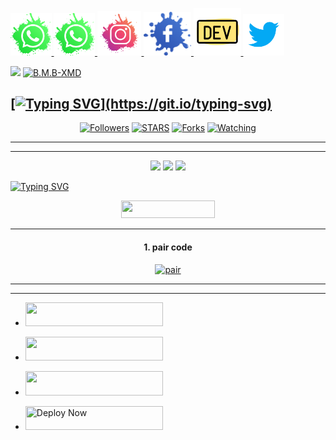 
<a href="https://wa.link/gk0ie1"> <img src="https://raw.githubusercontent.com/shizothetechie/database/main/icon/WhatsApp.png" width="13%"> </a>
  <a href="https://whatsapp.com/channel/0029VawO6hgF6sn7k3SuVU3z"> <img src="https://raw.githubusercontent.com/shizothetechie/database/main/icon/WhatsApp.png" width="13%"> </a>
  <a href="https://www.instagram.com/bmb.md11?igsh=cnBqcjVrY3c3eDl3"> <img src="https://raw.githubusercontent.com/shizothetechie/database/main/icon/Instagram2.png" width="14%"> </a>
  <a href="https://www.facebook.com/share/16F9sbGaXC/"> <img src="https://raw.githubusercontent.com/shizothetechie/database/main/icon/Facebook.png" width="15%"> </a><a href="https://github.com/bwbxmd/B.M.B-TECG"> <img src="https://raw.githubusercontent.com/shizothetechie/database/main/icon/devto.png" width="15%"> </a><a href="https://x.com/bmb_xmd?t=dXGMsWLaBasPJ3PZykz8LA&s=09 "> <img src="https://raw.githubusercontent.com/shizothetechie/database/main/icon/twitter.png" width="13%"> </a>

 <a href="https://github.com/DenverCoder1/readme-typing-svg"><img src="https://readme-typing-svg.herokuapp.com?font=Rockstar-ExtraBold&color=F33A6A&lines=𝐖𝐞𝐥𝐜𝐨𝐦𝐞+𝐓𝐨+𝙱.𝙼.𝙱+tech+𝐁𝐎𝐓.;𝙿𝙾𝚆𝙴𝚁𝙳+𝙱𝚈:+𝐌𝐑+𝙱.𝙼.𝙱-𝚇𝙼𝙳+𝐓𝐄𝐂𝐇;𝐜𝐫𝐞𝐚𝐭𝐞𝐝+𝐛𝐲:+𝙱.𝙼.𝙱-𝚇𝙼𝙳+𝐌𝐃;𝐌𝐑:+𝐓𝐄𝐂𝐇𝐍𝐎𝐋𝐎𝐆𝐘+🥷;𝐧𝐞𝐰+𝐯𝐢𝐫𝐬𝐢𝐨𝐧+💥;2025+-+2026.&heart;++;Self-taught+Back-Created+By,;𝙱.𝙼.𝙱-𝚇𝙼𝙳+Am+The,;Best+Is+Bot+For+You+To,;Deploy..<3"></a>
 <a href="https://files.catbox.moe/lxxvik.jpg">
 <img alt="B.M.B-XMD" height="300" src="https://files.catbox.moe/qzm0pl.jpg">
 
## [![Typing SVG](https://readme-typing-svg.herokuapp.com?font=Rockstar-ExtraBold&color=F33A6A&lines=𝐖𝐞𝐥𝐜𝐨𝐦𝐞+𝐓𝐨+𝙱.𝙼.𝙱+𝚃𝙴𝙲𝙷+𝐁𝐎𝐓.;𝙿𝙾𝚆𝙴𝚁𝙳+𝙱𝚈:+𝐌𝐑+𝙱.𝙼.𝙱+𝚃𝙴𝙲𝙷;𝐜𝐫𝐞𝐚𝐭𝐞𝐝+𝐛𝐲:+𝙱.𝙼.𝙱+𝚃𝙴𝙲𝙷;𝐌𝐑:+𝐓𝐄𝐂𝐇𝐍𝐎𝐋𝐎𝐆𝐘+🥷;𝐧𝐞𝐰+𝐯𝐞𝐫𝐬𝐢𝐨𝐧+💥;2025+-+2026.)](https://git.io/typing-svg)


  <p align="center">
<a href="https://github.com/bwbxmd?tab=followers"><img title="Followers" src="https://img.shields.io/github/followers/bwbxmd?label=Followers&style=social"></a>
<a href="https://github.com/bwbxmd/B.M.B-TECH/stargazers"><img title="STARS" src="https://img.shields.io/github/stars/bwbxmd/B.M.B-TECH?&style=social"></a>
<a href="https://github.com/bwbxmd/B.M.B-TECH/fork/network/members"><img title="Forks" src="https://img.shields.io/github/forks/bwbxmd/B.M.B-TECH?style=social"></a>
<a href="https://github.com/bwbxmd/B.M.B-TECH/watchers"><img title="Watching" src="https://img.shields.io/github/watchers/bwbxmd/B.M.B-TECH?label=Watching&style=social"></a>


---


---

<p align="center">
  <a href="https://github.com/bwbxmd/B.M.B-TECH"
</p>

<p align="center">
  <a href="https://github.com/bwbxmd/𝙱.𝙼.𝙱-TECH/blob/main/temp/deploy-on-vps.md"><img src="https://img.shields.io/badge/self hosting-3d1513?style=for-the-badge&logo=serverless&logoColor=FD5750"></a>
  <a href="https://bmb-verification.vercel.app/bmb"><img src="https://img.shields.io/badge/heroku-9d7acc?style=for-the-badge&logo=heroku&logoColor=430098"></a>
  <a href="https://whatsapp.com/channel/0029Vb2eknR59PwL1OK4wR24"><img src="https://img.shields.io/badge/CodeSpace-green?colorA=%23ff000&colorB=%23017e40&style=for-the-badge&logo=git&logoColor=white"></a>
</p>


[![Typing SVG](https://readme-typing-svg.herokuapp.com?font=Rockstar-ExtraBold&color=blue&lines=■+■+■+■+■+ℙ𝕃𝔼𝔸𝕊𝔼+𝔽𝕆ℝ𝕂+𝕋ℍ𝔼+ℝ𝔼ℙ𝕆)](https://git.io/typing-svg)


<p align="center">
<a href='https://github.com/bwbxmd/B.M.B-TECH/fork'' target="_blank"><img FORK' src='https://img.shields.io/badge/-fork ‎repo-6971FF?style=for-the-badge&logo=Github&logoColor=white'/< width=150 height=28/p></a>

----------

<h4 align="center">1. pair code</h4>
<p style="text-align: center; font-size: 1.2em;">


<p align="center">
<a href='https://bmb-tech-pair-site.onrender.com' target="_blank"><img alt='pair' src='https://img.shields.io/badge/-pair code ‎ session-FF004D?style=for-the-badge&logo=heroku&logoColor=white'/< width=150 height=28/p></a>

--------------



-----
- <a align="center"><a href="https://dashboard.heroku.com/new?template=https://github.com/bwbxmd/B.M.B-TECH">
 <img src="https://img.shields.io/badge/DEPLOY%20HEROKU%20NOW-blue?style=for-the-badge&logo=heroku" width="220" height="38.45"/></a></p>
 
 
 - <a align="center"><a href="https://render.com"> <img src="https://img.shields.io/badge/DEPLOY%20RENDER-blue?style=for-the-badge&logo=render" width="220" height="38.45"/></a></p>
 


- <a href="https://railway.com"><img src="https://img.shields.io/badge/DEPLOY RAILWAY NOW-h?color=red&style=for-the-badge&logo=msi" width="220" height="38.45"/></a></p>



- <a href="https://koyeb.com"><img title="Deploy Now" src="https://img.shields.io/badge/DEPLOY KOYEB NOW-h?color=red&style=for-the-badge&logo=msi" width="220" height="38.45"/></a></p>

